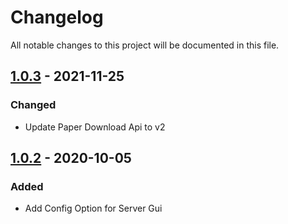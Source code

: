 # Changelog
All notable changes to this project will be documented in this file.

## [1.0.3] - 2021-11-25
### Changed
- Update Paper Download Api to v2

## [1.0.2] - 2020-10-05
### Added
- Add Config Option for Server Gui

[1.0.3]: https://github.com/garrus-de/minecraft-server-plugin/releases/tag/1.0.3
[1.0.2]: https://github.com/garrus-de/minecraft-server-plugin/releases/tag/1.0.2